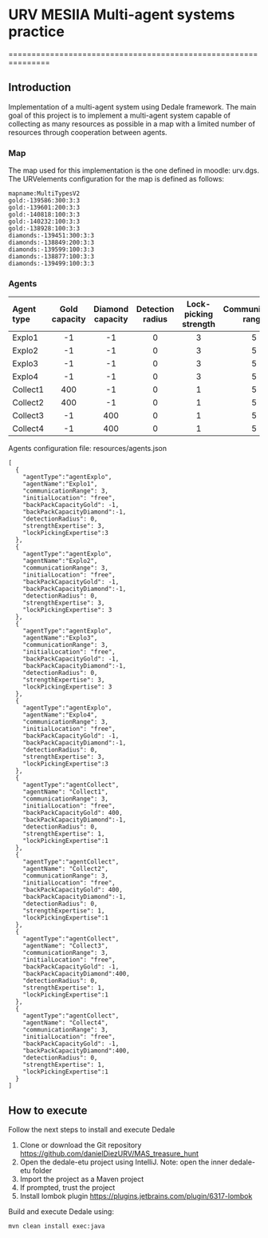 # URV MESIIA Multi-agent systems practice
===============================================================
## Introduction
Implementation of a multi-agent system using Dedale framework.
The main goal of this project is to implement a multi-agent system capable of collecting as many resources as possible in a map with a limited number of resources through cooperation between agents. 

### Map
The map used for this implementation is the one defined in moodle: urv.dgs.
The URVelements configuration for the map is defined as follows:
```
mapname:MultiTypesV2
gold:-139586:300:3:3
gold:-139601:200:3:3
gold:-140818:100:3:3
gold:-140232:100:3:3
gold:-138928:100:3:3
diamonds:-139451:300:3:3
diamonds:-138849:200:3:3
diamonds:-139599:100:3:3
diamonds:-138877:100:3:3
diamonds:-139499:100:3:3
```
### Agents

| Agent type | Gold capacity | Diamond capacity | Detection radius | Lock-picking strength | Communication range |
|:-----------|:-------------:|:----------------:|:----------------:|:---------------------:|:-------------------:|
| Explo1     |      -1       |        -1        |        0         |           3           |          5          |
| Explo2     |      -1       |        -1        |        0         |           3           |          5          |
| Explo3     |      -1       |        -1        |        0         |           3           |          5          |
| Explo4     |      -1       |        -1        |        0         |           3           |          5          |
| Collect1   |      400      |        -1        |        0         |           1           |          5          |
| Collect2   |      400      |        -1        |        0         |           1           |          5          |
| Collect3   |      -1       |       400        |        0         |           1           |          5          |
| Collect4   |      -1       |       400        |        0         |           1           |          5          |


Agents configuration file: resources/agents.json
````
[
  {
    "agentType":"agentExplo",
    "agentName":"Explo1",
    "communicationRange": 3,
    "initialLocation": "free",
    "backPackCapacityGold": -1,
    "backPackCapacityDiamond":-1,
    "detectionRadius": 0,
    "strengthExpertise": 3,
    "lockPickingExpertise":3
  },
  {
    "agentType":"agentExplo",
    "agentName":"Explo2",
    "communicationRange": 3,
    "initialLocation": "free",
    "backPackCapacityGold": -1,
    "backPackCapacityDiamond":-1,
    "detectionRadius": 0,
    "strengthExpertise": 3,
    "lockPickingExpertise": 3
  },
  {
    "agentType":"agentExplo",
    "agentName":"Explo3",
    "communicationRange": 3,
    "initialLocation": "free",
    "backPackCapacityGold": -1,
    "backPackCapacityDiamond":-1,
    "detectionRadius": 0,
    "strengthExpertise": 3,
    "lockPickingExpertise": 3
  },
  {
    "agentType":"agentExplo",
    "agentName":"Explo4",
    "communicationRange": 3,
    "initialLocation": "free",
    "backPackCapacityGold": -1,
    "backPackCapacityDiamond":-1,
    "detectionRadius": 0,
    "strengthExpertise": 3,
    "lockPickingExpertise":3
  },
  {
    "agentType":"agentCollect",
    "agentName": "Collect1",
    "communicationRange": 3,
    "initialLocation": "free",
    "backPackCapacityGold": 400,
    "backPackCapacityDiamond":-1,
    "detectionRadius": 0,
    "strengthExpertise": 1,
    "lockPickingExpertise":1
  },
  {
    "agentType":"agentCollect",
    "agentName": "Collect2",
    "communicationRange": 3,
    "initialLocation": "free",
    "backPackCapacityGold": 400,
    "backPackCapacityDiamond":-1,
    "detectionRadius": 0,
    "strengthExpertise": 1,
    "lockPickingExpertise":1
  },
  {
    "agentType":"agentCollect",
    "agentName": "Collect3",
    "communicationRange": 3,
    "initialLocation": "free",
    "backPackCapacityGold": -1,
    "backPackCapacityDiamond":400,
    "detectionRadius": 0,
    "strengthExpertise": 1,
    "lockPickingExpertise":1
  },
  {
    "agentType":"agentCollect",
    "agentName": "Collect4",
    "communicationRange": 3,
    "initialLocation": "free",
    "backPackCapacityGold": -1,
    "backPackCapacityDiamond":400,
    "detectionRadius": 0,
    "strengthExpertise": 1,
    "lockPickingExpertise":1
  }
]
````

## How to execute
Follow the next steps to install and execute Dedale
1. Clone or download the Git repository
   https://github.com/danielDiezURV/MAS_treasure_hunt
2. Open the dedale-etu project using IntelliJ. Note: open
   the inner dedale-etu folder
3. Import the project as a Maven project
4. If prompted, trust the project
5. Install lombok plugin https://plugins.jetbrains.com/plugin/6317-lombok

Build and execute Dedale using:
````
mvn clean install exec:java
````
